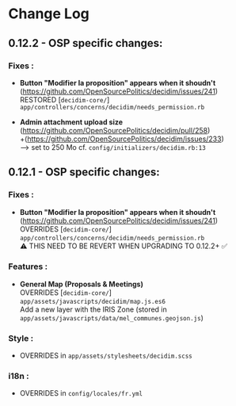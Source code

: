 # Change Log

## 0.12.2 - OSP specific changes:

### Fixes :

- **Button "Modifier la proposition" appears when it shoudn't**  
(https://github.com/OpenSourcePolitics/decidim/issues/241)  
RESTORED [`decidim-core/`] `app/controllers/concerns/decidim/needs_permission.rb`

- **Admin attachment upload size**
(https://github.com/OpenSourcePolitics/decidim/pull/258)  
+(https://github.com/OpenSourcePolitics/decidim/issues/233)  
--> set to 250 Mo
cf. `config/initializers/decidim.rb:13`


## 0.12.1 - OSP specific changes:

### Fixes :

- **Button "Modifier la proposition" appears when it shoudn't**  
(https://github.com/OpenSourcePolitics/decidim/issues/241)  
OVERRIDES [`decidim-core/`] `app/controllers/concerns/decidim/needs_permission.rb`  
:warning: THIS NEED TO BE REVERT WHEN UPGRADING TO 0.12.2+ :white_check_mark:

### Features :

- **General Map (Proposals & Meetings)**  
OVERRIDES [`decidim-core/`] `app/assets/javascripts/decidim/map.js.es6`  
Add a new layer with the IRIS Zone (stored in `app/assets/javascripts/data/mel_communes.geojson.js`)

### Style :

- OVERRIDES in `app/assets/stylesheets/decidim.scss`

### i18n :

- OVERRIDES in `config/locales/fr.yml`
